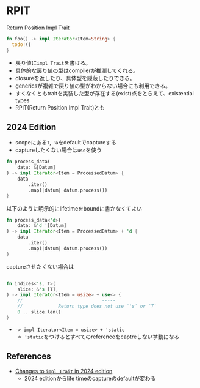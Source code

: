 # RPIT

Return Position Impl Trait

```rust
fn foo() -> impl Iterator<Item=String> {
  todo!()
}
```

* 戻り値に`impl Trait`を書ける。
* 具体的な戻り値の型はcompilerが推測してくれる。
* closureを返したり、具体型を隠蔽したりできる。
* genericsが複雑で戻り値の型がわからない場合にも利用できる。
* すくなくともtraitを実装した型が存在する(exist)点をとらえて、existential types
* RPIT(Return Position Impl Trait)とも

## 2024 Edition

* scopeにある`T`, `'a`をdefaultでcaptureする
* captureしたくない場合は`use`を使う

```rust
fn process_data(
    data: &[Datum]
) -> impl Iterator<Item = ProcessedDatum> {
    data
        .iter()
        .map(|datum| datum.process())
}
```

以下のように明示的にlifetimeをboundに書かなくてよい

```rust
fn process_data<'d>(
    data: &'d '[Datum]
) -> impl Iterator<Item = ProcessedDatum> + 'd {
    data
        .iter()
        .map(|datum| datum.process())
}
```

captureさせたくない場合は

```rust

fn indices<'s, T>(
    slice: &'s [T],
) -> impl Iterator<Item = usize> + use<> {
    //                             -----
    //             Return type does not use `'s` or `T`
    0 .. slice.len()
}
```

* `-> impl Iterator<Item = usize> + 'static` 
  * `'static`をつけるとすべてのreferenceをcaptreしない挙動になる

## References

* [Changes to `impl Trait` in 2024 edition](https://blog.rust-lang.org/2024/09/05/impl-trait-capture-rules.html)
  * 2024 editionからlife timeのcaptureのdefaultが変わる
